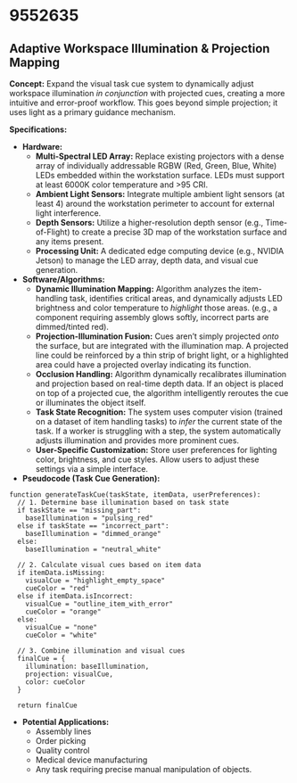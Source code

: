 # 9552635

## Adaptive Workspace Illumination & Projection Mapping

**Concept:** Expand the visual task cue system to dynamically adjust workspace illumination *in conjunction* with projected cues, creating a more intuitive and error-proof workflow. This goes beyond simple projection; it uses light as a primary guidance mechanism.

**Specifications:**

*   **Hardware:**
    *   **Multi-Spectral LED Array:** Replace existing projectors with a dense array of individually addressable RGBW (Red, Green, Blue, White) LEDs embedded within the workstation surface. LEDs must support at least 6000K color temperature and >95 CRI.
    *   **Ambient Light Sensors:** Integrate multiple ambient light sensors (at least 4) around the workstation perimeter to account for external light interference.
    *   **Depth Sensors:** Utilize a higher-resolution depth sensor (e.g., Time-of-Flight) to create a precise 3D map of the workstation surface and any items present.
    *   **Processing Unit:** A dedicated edge computing device (e.g., NVIDIA Jetson) to manage the LED array, depth data, and visual cue generation.
*   **Software/Algorithms:**
    *   **Dynamic Illumination Mapping:** Algorithm analyzes the item-handling task, identifies critical areas, and dynamically adjusts LED brightness and color temperature to *highlight* those areas. (e.g., a component requiring assembly glows softly, incorrect parts are dimmed/tinted red).
    *   **Projection-Illumination Fusion:** Cues aren’t simply projected *onto* the surface, but are integrated with the illumination map. A projected line could be reinforced by a thin strip of bright light, or a highlighted area could have a projected overlay indicating its function.
    *   **Occlusion Handling:**  Algorithm dynamically recalibrates illumination and projection based on real-time depth data. If an object is placed on top of a projected cue, the algorithm intelligently reroutes the cue or illuminates the object itself.
    *   **Task State Recognition:**  The system uses computer vision (trained on a dataset of item handling tasks) to *infer* the current state of the task. If a worker is struggling with a step, the system automatically adjusts illumination and provides more prominent cues.
    *   **User-Specific Customization:** Store user preferences for lighting color, brightness, and cue styles. Allow users to adjust these settings via a simple interface.
*   **Pseudocode (Task Cue Generation):**

```
function generateTaskCue(taskState, itemData, userPreferences):
  // 1. Determine base illumination based on task state
  if taskState == "missing_part":
    baseIllumination = "pulsing_red"
  else if taskState == "incorrect_part":
    baseIllumination = "dimmed_orange"
  else:
    baseIllumination = "neutral_white"

  // 2. Calculate visual cues based on item data
  if itemData.isMissing:
    visualCue = "highlight_empty_space"
    cueColor = "red"
  else if itemData.isIncorrect:
    visualCue = "outline_item_with_error"
    cueColor = "orange"
  else:
    visualCue = "none"
    cueColor = "white"

  // 3. Combine illumination and visual cues
  finalCue = {
    illumination: baseIllumination,
    projection: visualCue,
    color: cueColor
  }

  return finalCue

```

*   **Potential Applications:**
    *   Assembly lines
    *   Order picking
    *   Quality control
    *   Medical device manufacturing
    *   Any task requiring precise manual manipulation of objects.